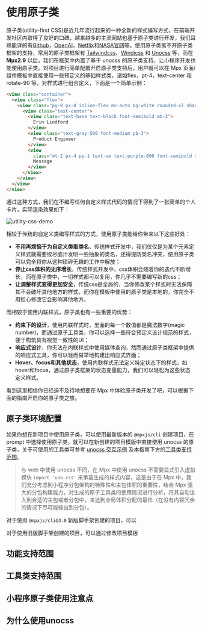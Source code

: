 # 使用原子类

原子类(utility-first CSS)是近几年流行起来的一种全新的样式编写方式，在前端开发社区内取得了良好的口碑，越来越多的主流网站也基于原子类进行开发，我们耳熟能详的有[Github](https://github.com/)，[OpenAI](https://openai.com/)，[Netflix](https://top10.netflix.com/)和[NASA官网](https://www.jpl.nasa.gov/)等。使用原子类离不开原子类框架的支持，常用的原子类框架有 [Tailwindcss](https://tailwindcss.com/)、[Windicss](https://windicss.org/) 和 [Unocss](https://unocss.dev/) 等，而在 **Mpx2.9** 以后，我们在框架中内置了基于 unocss 的原子类支持，让小程序开发也能使用原子类。对项目进行简单配置开启原子类支持后，用户就可以在 Mpx 页面/组件模板中直接使用一些预定义的基础样式类，诸如flex，pt-4，text-center 和 rotate-90 等，对样式进行组合定义，下面是一个简单示例：

```html
<view class="container">
  <view class="flex">
    <view class="py-8 px-8 inline-flex mx-auto bg-white rounded-xl shadow-md">
      <view class="text-center">
        <view class="text-base text-black font-semibold mb-2">
          Erin Lindford
        </view>
        <view class="text-gray-500 font-medium pb-3">
          Product Engineer
        </view>
        <view
          class="mt-2 px-4 py-1 text-sm text-purple-600 font-semibold rounded-full border border-solid border-purple-200">
          Message
        </view>
      </view>
    </view>
  </view>
</view>
```

通过这种方式，我们在不编写任何自定义样式代码的情况下得到了一张简单的个人卡片，实际渲染效果如下：

![utility-css-demo](https://dpubstatic.udache.com/static/dpubimg/Or3aaN-mmxV8pK-LmEVPm_demo.png)

相较于传统的自定义类编写样式的方式，使用原子类能给你带来以下这些好处：
- **不用再烦恼于为自定义类取类名**，传统样式开发中，我们仅仅是为某个元素定义样式就需要绞尽脑汁发明一些抽象的类名，还得提防类名冲突，使用原子类可以完全将你从这种琐碎无趣的工作中解放；
- **停止css体积的无序增长**，传统样式开发中，css体积会随着你的迭代不断增长，而在原子类中，一切样式都可以复用，你几乎不需要编写新的css；
- **让调整样式变得更加安全**，传统css是全局的，当你修改某个样式时无法保障其不会破坏其他地方的样式，而你在模板中使用的原子类是本地的，你完全不用担心修改它会影响其他地方。

而相较于使用内联样式，原子类也有一些重要的优势：
- **约束下的设计**，使用内联样式时，里面的每一个数值都是魔法数字(magic number)，而通过原子工具类，你可以选择一些符合预定义设计规范的样式，便于构筑具有视觉一致性的UI；
- **响应式设计**，你无法在内联样式中使用媒体查询，然而通过原子类框架中提供的响应式工具，你可以轻而易举地构建出响应式界面；
- **Hover、focus和其他状态**，使用内联样式无法定义特定状态下的样式，如hover和focus，通过原子类框架的状态变量能力，我们可以轻松为这些状态定义样式。

看到这里相信你已经迫不及待地想要在 Mpx 中体验原子类开发了吧，可以根据下面的指南开启你的原子类之旅。


## 原子类环境配置

如果你想在新项目中使用原子类，可以使用最新版本的 `@mpxjs/cli` 创建项目，在 prompt 中选择使用原子类，就可以在新创建的项目模版中直接使用 unocss 的原子类，关于可使用的工具类可参考 [unocss 交互示例](https://unocss.dev/interactive/) 及本指南下方的[工具类支持范围](#工具类支持范围)。

> 与 web 中使用 unocss 不同，在 Mpx 中使用 unocss 不需要显式引入虚拟模块 `import 'uno.css'` 来承载生成的样式内容，这是由于在 Mpx 中，我们充分考虑到小程序分包架构的特殊性和主包体积的重要性，结合 Mpx 强大的分包构建能力，对生成的原子工具类的使用情况进行分析，将其自动注入到合适的主包或者分包中，来达到全局体积分配的最优（在没有内容冗余的情况下尽可能输出到分包）。

对于使用 `@mpxjs/cli@3.0` 新版脚手架创建的项目，可以

对于使用旧版脚手架创建的项目，可以通过修改项目模板



## 功能支持范围

## 工具类支持范围

## 小程序原子类使用注意点

## 为什么使用unocss













